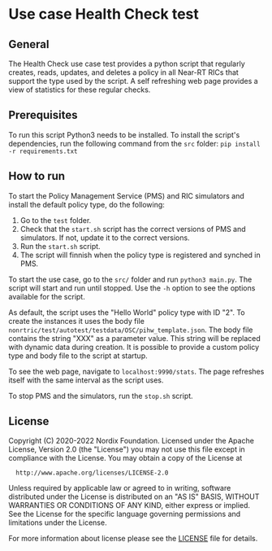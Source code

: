 # Use case Health Check test

## General

The Health Check use case test provides a python script that regularly creates, reads, updates, and deletes a policy
in all Near-RT RICs that support the type used by the script. A self refreshing web page provides a view of statistics
for these regular checks.

## Prerequisites

To run this script Python3 needs to be installed. To install the script's dependencies, run the following command from
the `src` folder: `pip install -r requirements.txt`

## How to run

To start the Policy Management Service (PMS) and RIC simulators and install the default policy type, do the following:

1. Go to the `test` folder.
2. Check that the `start.sh` script has the correct versions of PMS and simulators. If not, update it to the correct versions.
3. Run the `start.sh` script.
4. The script will finnish when the policy type is registered and synched in PMS.

To start the use case, go to the `src/` folder and run `python3 main.py`. The script will start and run until stopped. Use the `-h` option to
see the options available for the script.

As default, the script uses the "Hello World" policy type with ID "2". To create the instances it uses the body file
`nonrtric/test/autotest/testdata/OSC/pihw_template.json`. The body file contains the string "XXX" as a parameter value.
This string will be replaced with dynamic data during creation. It is possible to provide a custom policy type and
body file to the script at startup.

To see the web page, navigate to `localhost:9990/stats`. The page refreshes itself with the same interval as the script
uses.

To stop PMS and the simulators, run the `stop.sh` script.

## License

Copyright (C) 2020-2022 Nordix Foundation.
Licensed under the Apache License, Version 2.0 (the "License")
you may not use this file except in compliance with the License.
You may obtain a copy of the License at

      http://www.apache.org/licenses/LICENSE-2.0

Unless required by applicable law or agreed to in writing, software
distributed under the License is distributed on an "AS IS" BASIS,
WITHOUT WARRANTIES OR CONDITIONS OF ANY KIND, either express or implied.
See the License for the specific language governing permissions and
limitations under the License.

For more information about license please see the [LICENSE](LICENSE.txt) file for details.
